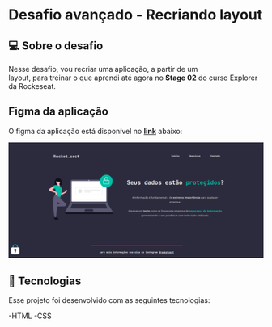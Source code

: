 # Desafio avançado - Recriando layout
## 💻 Sobre o desafio

Nesse desafio, vou recriar uma aplicação, a partir de um layout, para treinar o que aprendi até agora no **Stage 02** do curso Explorer da Rockeseat.

## Figma da aplicação

O figma da aplicação está disponível no [**link**](https://www.figma.com/file/EdKjPWjC8ZlbnH4XzTObv2/Explorer/duplicate) abaixo:
<p><img src="image.png" alt="Logo do site" /></p>

## 🚀 Tecnologias
Esse projeto  foi desenvolvido  com as seguintes tecnologias:

-HTML
-CSS
